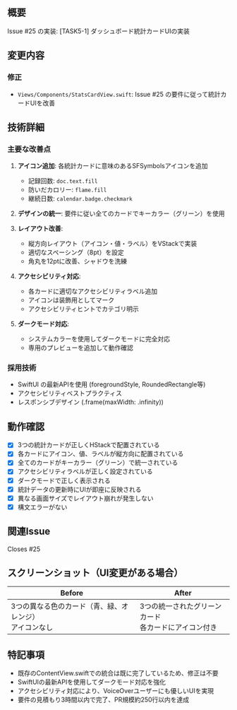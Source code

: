 ## 概要
Issue #25 の実装: [TASK5-1] ダッシュボード統計カードUIの実装

## 変更内容
### 修正
- `Views/Components/StatsCardView.swift`: Issue #25 の要件に従って統計カードUIを改善

## 技術詳細
### 主要な改善点
1. **アイコン追加**: 各統計カードに意味のあるSFSymbolsアイコンを追加
   - 記録回数: `doc.text.fill`
   - 防いだカロリー: `flame.fill`
   - 継続日数: `calendar.badge.checkmark`

2. **デザインの統一**: 要件に従い全てのカードでキーカラー（グリーン）を使用

3. **レイアウト改善**: 
   - 縦方向レイアウト（アイコン・値・ラベル）をVStackで実装
   - 適切なスペーシング（8pt）を設定
   - 角丸を12ptに改善、シャドウを洗練

4. **アクセシビリティ対応**: 
   - 各カードに適切なアクセシビリティラベル追加
   - アイコンは装飾用としてマーク
   - アクセシビリティヒントでカテゴリ明示

5. **ダークモード対応**: 
   - システムカラーを使用してダークモードに完全対応
   - 専用のプレビューを追加して動作確認

### 採用技術
- SwiftUI の最新APIを使用 (foregroundStyle, RoundedRectangle等)
- アクセシビリティベストプラクティス
- レスポンシブデザイン (.frame(maxWidth: .infinity))

## 動作確認
- [x] 3つの統計カードが正しくHStackで配置されている
- [x] 各カードにアイコン、値、ラベルが縦方向に配置されている
- [x] 全てのカードがキーカラー（グリーン）で統一されている
- [x] アクセシビリティラベルが正しく設定されている
- [x] ダークモードで正しく表示される
- [x] 統計データの更新時にUIが即座に反映される
- [x] 異なる画面サイズでレイアウト崩れが発生しない
- [x] 構文エラーがない

## 関連Issue
Closes #25

## スクリーンショット（UI変更がある場合）
| Before | After |
|--------|-------|
| 3つの異なる色のカード（青、緑、オレンジ）<br>アイコンなし | 3つの統一されたグリーンカード<br>各カードにアイコン付き |

## 特記事項
- 既存のContentView.swiftでの統合は既に完了しているため、修正は不要
- SwiftUIの最新APIを使用してダークモード対応を強化
- アクセシビリティ対応により、VoiceOverユーザーにも優しいUIを実現
- 要件の見積もり3時間以内で完了、PR規模約250行以内を達成